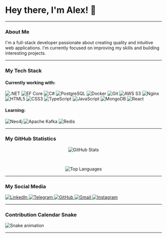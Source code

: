 
# Hey there, I'm Alex! 👋
---

### About Me

I'm a full-stack developer passionate about creating quality and intuitive web applications. I'm currently focused on improving my skills and building interesting projects.

---

### My Tech Stack

#### Currently working with:
<p>
            <img src="https://img.shields.io/badge/.NET-512BD4?style=for-the-badge&logo=dotnet&logoColor=white" alt=".NET" />
            <img src="https://img.shields.io/badge/-EF%20Core-512BD4?style=for-the-badge&logo=dot-net&logoColor=white" alt="EF Core" />
            <img src="https://img.shields.io/badge/-C%23-239120?style=for-the-badge&logo=c-sharp&logoColor=white" alt="C#" />
            <img src="https://img.shields.io/badge/-PostgreSQL-336791?style=for-the-badge&logo=postgresql&logoColor=white" alt="PostgreSQL" />
            <img src="https://img.shields.io/badge/-Docker-2496ED?style=for-the-badge&logo=docker&logoColor=white" alt="Docker" />
            <img src="https://img.shields.io/badge/-Git-F05032?style=for-the-badge&logo=git&logoColor=white" alt="Git" />
            <img src="https://img.shields.io/badge/-AWS%20S3-569A31?style=for-the-badge&logo=amazonaws&logoColor=white" alt="AWS S3" />
            <img src="https://img.shields.io/badge/-Nginx-009639?style=for-the-badge&logo=nginx&logoColor=white" alt="Nginx" />
            <img src="https://img.shields.io/badge/-HTML5-E34F26?style=for-the-badge&logo=html5&logoColor=white" alt="HTML5" />
            <img src="https://img.shields.io/badge/-CSS3-1572B6?style=for-the-badge&logo=css3&logoColor=white" alt="CSS3" />
            <img src="https://img.shields.io/badge/-TypeScript-3178C6?style=for-the-badge&logo=typescript&logoColor=white" alt="TypeScript" />
            <img src="https://img.shields.io/badge/-JavaScript-F7DF1E?style=for-the-badge&logo=javascript&logoColor=black" alt="JavaScript" />
            <img src="https://img.shields.io/badge/-MongoDB-47A248?style=for-the-badge&logo=mongodb&logoColor=white" alt="MongoDB" />
            <img src="https://img.shields.io/badge/-React-61DAFB?style=for-the-badge&logo=react&logoColor=black" alt="React" />
  </p>

#### Learning:
<p>
              <img src="https://img.shields.io/badge/-Neo4j-4581B8?style=for-the-badge&logo=neo4j&logoColor=white" alt="Neo4j" />
      <img src="https://img.shields.io/badge/-Apache%20Kafka-231F20?style=for-the-badge&logo=kafka&logoColor=white" alt="Apache Kafka" />
            <img src="https://img.shields.io/badge/-Redis-DC382D?style=for-the-badge&logo=redis&logoColor=white" alt="Redis" />
  </p>

---

### My GitHub Statistics

<p align="center">
  <img src="https://github-readme-stats.vercel.app/api?username=AlexHryshniakov&show_icons=true&theme=radical&hide_border=true" alt="GitHub Stats" />
</p>

<br/>
<p align="center">
  <img src="https://github-readme-stats.vercel.app/api/top-langs/?username=AlexHryshniakov&layout=compact&theme=radical&hide_border=true" alt="Top Languages" />
</p>

---
### My Social Media

<p>
  <a href="https://www.linkedin.com/in/your-linkedin-profile">
    <img src="https://img.shields.io/badge/LinkedIn-0077B5?style=for-the-badge&logo=linkedin&logoColor=white" alt="LinkedIn" />
  </a>
  <a href="https://t.me/your_telegram_profile">
    <img src="https://img.shields.io/badge/Telegram-2CA5E0?style=for-the-badge&logo=telegram&logoColor=white" alt="Telegram" />
  </a>
            <a href="https://github.com/ваше-имя-профиля">
  <img src="https://img.shields.io/badge/GitHub-100000?style=for-the-badge&logo=github&logoColor=white" alt="GitHub" />
</a>
            <a href="mailto:ваша-почта@example.com">
  <img src="https://img.shields.io/badge/Gmail-D14836?style=for-the-badge&logo=gmail&logoColor=white" alt="Gmail" />
</a>
            <a href="https://www.instagram.com/ваш-профиль-instagram">
  <img src="https://img.shields.io/badge/Instagram-E4405F?style=for-the-badge&logo=instagram&logoColor=white" alt="Instagram" />
</a>
</p>

---

### Contribution Calendar Snake

![Snake animation](https://github.com/AlexHryshniakov/AlexHryshniakov/blob/output/github-contribution-grid-snake.svg)

---
